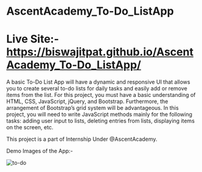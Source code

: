 ﻿# AscentAcademy_To-Do_ListApp
 
# Live Site:- https://biswajitpat.github.io/AscentAcademy_To-Do_ListApp/


A basic To-Do List App will have a dynamic and responsive UI that allows you to create several to-do 
lists for daily tasks and easily add or remove items from the list. For this project, you must have a 
basic understanding of HTML, CSS, JavaScript, jQuery, and Bootstrap. Furthermore, the 
arrangement of Bootstrap’s grid system will be advantageous. 
In this project, you will need to write JavaScript methods mainly for the following tasks: adding user 
input to lists, deleting entries from lists, displaying items on the screen, etc.

This project is a part of Internship Under @AscentAcademy.

Demo Images of the App:-


![to-do](https://user-images.githubusercontent.com/91446639/234085706-1607adc3-8fec-449a-a532-6175553afc6e.png)
